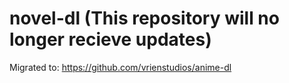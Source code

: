 # novel-dl (This repository will no longer recieve updates)
Migrated to:
https://github.com/vrienstudios/anime-dl
